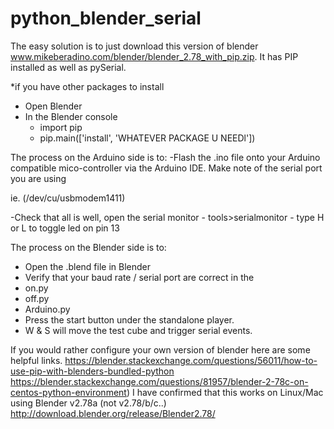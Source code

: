 # python_blender_serial


The easy solution is to just download this version of blender www.mikeberadino.com/blender/blender_2.78_with_pip.zip. It has PIP installed as well as pySerial.  

*if you have other packages to install 
- Open Blender
- In the Blender console 
    - import pip
    - pip.main(['install', 'WHATEVER PACKAGE U NEEDl'])
    
The process on the Arduino side is to:
-Flash the .ino file onto your Arduino compatible mico-controller via the Arduino IDE. Make note of the serial port you are using 

ie. (/dev/cu/usbmodem1411)

-Check that all is well, open the serial monitor 
    - tools>serialmonitor 
    - type H or L to toggle led on pin 13


The process on the Blender side is to:
- Open the .blend file in Blender
- Verify that your baud rate / serial port are correct in the 
- on.py 
- off.py 
- Arduino.py
- Press the start button under the standalone player. 
- W & S will move the test cube and trigger serial events.




If you would rather configure your own version of blender here are some helpful links.
https://blender.stackexchange.com/questions/56011/how-to-use-pip-with-blenders-bundled-python
https://blender.stackexchange.com/questions/81957/blender-2-78c-on-centos-python-environment)
I have confirmed that this works on  Linux/Mac using Blender v2.78a (not v2.78/b/c..)  
http://download.blender.org/release/Blender2.78/


